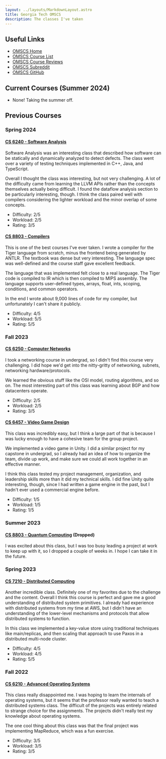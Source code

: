 ```yaml
---
layout: ../layouts/MarkdownLayout.astro
title: Georgia Tech OMSCS
description: The classes I've taken
---
```


## Useful Links

- [OMSCS Home](https://omscs.gatech.edu/)
- [OMSCS Course List](https://omscs.gatech.edu/current-courses)
- [OMSCS Course Reviews](https://omscentral.com/)
- [OMSCS Subreddit](https://old.reddit.com/r/OMSCS/)
- [OMSCS GitHub](https://github.gatech.edu/omscs)

## Current Courses (Summer 2024)

- None! Taking the summer off.

## Previous Courses

### Spring 2024

#### [CS 6240 - Software Analysis](https://omscs.gatech.edu/cs-6340-software-analysis)

Software Analysis was an interesting class that described how software can be statically and dynamically analyzed to detect defects. The class went over a variety of testing techniques implemented in C++, Java, and TypeScript.

Overall I thought the class was interesting, but not very challenging. A lot of the difficulty came from learning the LLVM APIs rather than the concepts themselves actually being difficult. I found the dataflow analysis section to be particularly interesting, though. I think the class paired well with compilers considering the lighter workload and the minor overlap of some concepts.

- Difficulty: 2/5
- Workload: 2/5
- Rating: 3/5

#### [CS 8803 - Compilers](https://omscs.gatech.edu/cs-8803-o08-compilers-theory-and-practice)

This is one of the best courses I've ever taken. I wrote a compiler for the Tiger language from scratch, minus the frontend being generated by ANTLR. The textbook was dense but very interesting. The language spec was well-defined and the course staff gave excellent feedback.

The language that was implemented felt close to a real language. The Tiger code is compiled to IR which is then compiled to MIPS assembly. The language supports user-defined types, arrays, float, ints, scoping, conditions, and common operators.

In the end I wrote about 9,000 lines of code for my compiler, but unfortunately I can't share it publicly.

- Difficulty: 4/5
- Workload: 5/5
- Rating: 5/5

### Fall 2023

#### [CS 6250 - Computer Networks](https://omscs.gatech.edu/cs-6250-computer-networks)

I took a networking course in undergrad, so I didn't find this course very challenging. I did hope we'd get into the nitty-gritty of networking, subnets, networking hardware/protocols.

We learned the obvious stuff like the OSI model, routing algorithms, and so on. The most interesting part of this class was learning about BGP and how datacenters operate.

- Difficulty: 2/5
- Workload: 2/5
- Rating: 3/5

#### [CS 6457 - Video Game Design](https://omscs.gatech.edu/cs-6457-video-game-design)

This class was incredibly easy, but I think a large part of that is because I was lucky enough to have a cohesive team for the group project.

We implemented a video game in Unity. I did a similar project for my capstone in undergrad, so I already had an idea of how to organize the team, divide up work, and make sure we could all work together in an effective manner.

I think this class tested my project management, organization, and leadership skills more than it did my technical skills. I did fine Unity quite interesting, though, since I had written a game engine in the past, but I hadn't ever used a commercial engine before.

- Difficulty: 1/5
- Workload: 1/5
- Rating: 1/5

### Summer 2023

#### [CS 8803 - Quantum Computing](https://omscs.gatech.edu/cs-8803-o13-quantum-computing) (Dropped)

I was excited about this class, but I was too busy leading a project at work to keep up with it, so I dropped a couple of weeks in. I hope I can take it in the future.

### Spring 2023

#### [CS 7210 - Distributed Computing](https://omscs.gatech.edu/cs-7210-distributed-computing)

Another incredible class. Definitely one of my favorites due to the challenge and the content. Overall I think this course is perfect and gave me a good understanding of distributed system primitives. I already had experience with distributed systems from my time at AWS, but I didn't have an understanding of the lower-level mechanisms and protocols that allow distributed systems to function.

In this class we implemented a key-value store using traditional techniques like main/replicas, and then scaling that approach to use Paxos in a distributed multi-node cluster.

- Difficulty: 4/5
- Workload: 4/5
- Rating: 5/5

### Fall 2022

#### [CS 6210 - Advanced Operating Systems](https://omscs.gatech.edu/cs-6210-advanced-operating-systems)

This class really disappointed me. I was hoping to learn the internals of operating systems, but it seems that the professor really wanted to teach a distributed systems class. The difficult of the projects was entirely related to strange choice for the assignments. The projects didn't really test my knowledge about operating systems.

The one cool thing about this class was that the final project was implementing MapReduce, which was a fun exercise.

- Difficulty: 3/5
- Workload: 3/5
- Rating: 3/5

